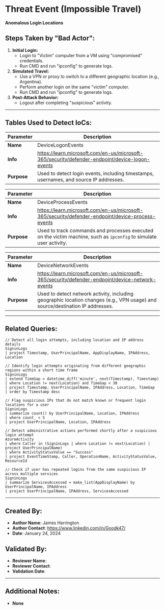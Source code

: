 # Threat Event (Impossible Travel)
**Anomalous Login Locations**

## Steps Taken by "Bad Actor":
1. **Initial Login:**
   - Login to "Victim" computer from a VM using "compromised" credentials.
   - Run CMD and run "ipconfig" to generate logs.
2. **Simulated Travel:**
   - Use a VPN or proxy to switch to a different geographic location (e.g., Argentina).
   - Perform another login on the same "victim" computer.
   - Run CMD and run "ipconfig" to generate logs.
3. **Post-Attack Behavior:**
   - Logout after completing "suspicious" activity.
     
---

## Tables Used to Detect IoCs:

| **Parameter**       | **Description**                                                                 |
|---------------------|---------------------------------------------------------------------------------|
| **Name**| DeviceLogonEvents                                                             |
| **Info**| https://learn.microsoft.com/en-us/microsoft-365/security/defender-endpoint/device-logon-events |
| **Purpose**| Used to detect login events, including timestamps, usernames, and source IP addresses. |

| **Parameter**       | **Description**                                                                 |
|---------------------|---------------------------------------------------------------------------------|
| **Name**| DeviceProcessEvents                                                          |
| **Info**| https://learn.microsoft.com/en-us/microsoft-365/security/defender-endpoint/device-process-events |
| **Purpose**| Used to track commands and processes executed on the victim machine, such as `ipconfig` to simulate user activity. |

| **Parameter**       | **Description**                                                                 |
|---------------------|---------------------------------------------------------------------------------|
| **Name**| DeviceNetworkEvents                                                          |
| **Info**| https://learn.microsoft.com/en-us/microsoft-365/security/defender-endpoint/device-network-events |
| **Purpose**| Used to detect network activity, including geographic location changes (e.g., VPN usage) and source/destination IP addresses. |

---

## Related Queries:
```kql
// Detect all login attempts, including location and IP address details
SigninLogs
| project Timestamp, UserPrincipalName, AppDisplayName, IPAddress, Location

// Identify login attempts originating from different geographic regions within a short time frame
SigninLogs
| extend TimeGap = datetime_diff('minute', next(Timestamp), Timestamp)
| where Location != next(Location) and TimeGap < 30
| project Timestamp, UserPrincipalName, IPAddress, Location, TimeGap
| order by Timestamp desc

// Flag suspicious IPs that do not match known or frequent login locations for a user
SigninLogs
| summarize count() by UserPrincipalName, Location, IPAddress
| where count_ < 5
| project UserPrincipalName, Location, IPAddress

// Detect administrative actions performed shortly after a suspicious login attempt
AzureActivity
| where Caller in (SigninLogs | where Location != next(Location) | project UserPrincipalName)
| where ActivityStatusValue == "Success"
| project EventTimeStamp, Caller, OperationName, ActivityStatusValue, ResourceId

// Check if user has repeated logins from the same suspicious IP across multiple services
SigninLogs
| summarize ServicesAccessed = make_list(AppDisplayName) by UserPrincipalName, IPAddress
| project UserPrincipalName, IPAddress, ServicesAccessed
```

---

## Created By:
- **Author Name**: James Harrington
- **Author Contact**: https://www.linkedin.com/in/Goodk47/
- **Date**: January 24, 2024

## Validated By:
- **Reviewer Name**: 
- **Reviewer Contact**: 
- **Validation Date**: 

---

## Additional Notes:
- **None**
